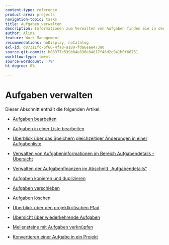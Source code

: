 ```yaml
---
content-type: reference
product-area: projects
navigation-topic: tasks
title: Aufgaben verwalten
description: Informationen zum Verwalten von Aufgaben finden Sie in den folgenden Artikeln.
author: Alina
feature: Work Management
recommendations: noDisplay, noCatalog
exl-id: d87311fc-6f60-4fa8-a180-fda6eae473a0
source-git-commit: b08377e539b04e896e84d17f46d2c941b0f66731
workflow-type: tm+mt
source-wordcount: '79'
ht-degree: 0%

---
```


# Aufgaben verwalten

Dieser Abschnitt enthält die folgenden Artikel:

* [Aufgaben bearbeiten](../../../manage-work/tasks/manage-tasks/edit-tasks.md)
* [Aufgaben in einer Liste bearbeiten](../../../manage-work/tasks/manage-tasks/edit-tasks-in-a-list.md)
* [Überblick über das Speichern gleichzeitiger Änderungen in einer Aufgabenliste](../../../manage-work/tasks/manage-tasks/save-concurrent-changes-in-a-task-list.md)

  <!--
  <li><a href="../../../manage-work/tasks/manage-tasks/manage-task-details-forms-finances.md" class="MCXref xref" xrefformat="{para}">Manage task details, custom forms, and finances</a> (drafted not to lose the TOC spot, but the article is in draft)</li>
  -->

* [Verwalten von Aufgabeninformationen im Bereich Aufgabendetails - Übersicht](../../../manage-work/tasks/manage-tasks/task-information-in-overview.md)
* [Verwalten der Aufgabenfinanzen im Abschnitt „Aufgabendetails“](../../../manage-work/tasks/manage-tasks/task-finances-in-details.md)
* [Aufgaben kopieren und duplizieren](../../../manage-work/tasks/manage-tasks/copy-and-duplicate-tasks.md)
* [Aufgaben verschieben](../../../manage-work/tasks/manage-tasks/move-tasks.md)
* [Aufgaben löschen](../../../manage-work/tasks/manage-tasks/delete-tasks.md)
* [Überblick über den projektkritischen Pfad](../../../manage-work/tasks/manage-tasks/critical-path.md)
* [Übersicht über wiederkehrende Aufgaben](../../../manage-work/tasks/manage-tasks/recurring-tasks-overview.md)
* [Meilensteine mit Aufgaben verknüpfen](../../../manage-work/tasks/manage-tasks/associate-milestones-with-tasks.md)
* [Konvertieren einer Aufgabe in ein Projekt](../../../manage-work/tasks/manage-tasks/convert-task-to-project.md)
